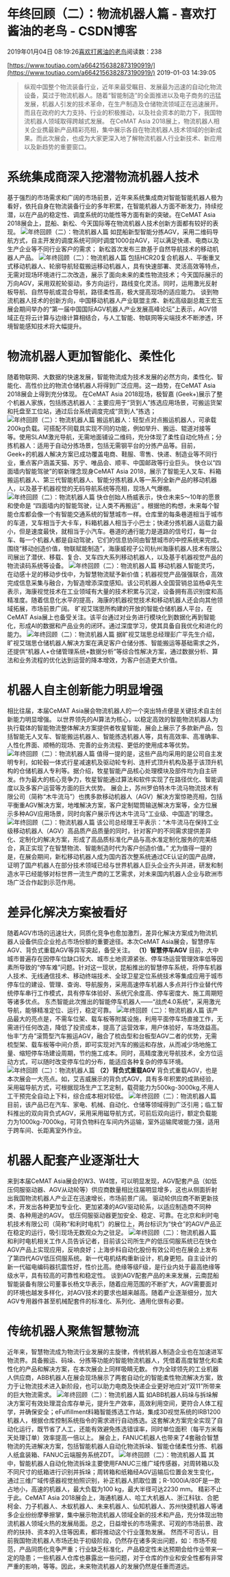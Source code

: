 
# 年终回顾（二）：物流机器人篇 - 喜欢打酱油的老鸟 - CSDN博客


2019年01月04日 08:19:26[喜欢打酱油的老鸟](https://me.csdn.net/weixin_42137700)阅读数：238


[https://www.toutiao.com/a6642156382873190919/](https://www.toutiao.com/a6642156382873190919/)
2019-01-03 14:39:05
> 纵观中国整个物流装备行业，近年来最受瞩目、发展最为迅速的自动化物流设备，莫过于物流机器人。随着“智能制造”的全面推进以及电子商务的迅猛发展，机器人引发的技术革命，在生产制造及仓储物流领域正在迅速展开。而且在政府的大力支持、行业的积极推动，以及社会资本的助力下，我国物流机器人领域取得跨越式发展。
在CeMAT Asia 2018展上，物流机器人相关企业携最新产品精彩亮相，集中展示各自在物流机器人技术领域的创新成果。而此次展会，也成为大家更深入地了解物流机器人行业新技术、新应用以及新趋势的重要窗口。
# 系统集成商深入挖潜物流机器人技术
基于强烈的市场需求和广阔的市场前景，近年来系统集成商对智能智能机器人极为看好，依托自身在物流装备行业的多年积累，在智能机器人方面不断发力，持续挖潜，以在产品的稳定性、调度系统的功能性等方面有新的突破。在CeMAT Asia 2018展会上，昆船、新松、今天国际等在物流机器人技术创新方面都有较好的表现。
![年终回顾（二）：物流机器人篇](http://p1.pstatp.com/large/pgc-image/f79df38255324af382ecd190348b0bfe)
如昆船新型智能分拣AGV，采用二维码导航方式，自主开发的调度系统可同时调度1000台AGV，可以满足快递、电商以及生产企业等不同行业客户的需求；
新松首次发布三款基于自然导航技术的移动机器人产品。
![年终回顾（二）：物流机器人篇](http://p9.pstatp.com/large/pgc-image/78ba769106b64ed794f8f929a1fa74c3)
包括HCR20复合机器人、平衡重叉式移动机器人、轮廓导航轻载搬运移动机器人，具有快速部署、灵活高效等特点，无需对现场环境进行二次改造，展示了面向未来的柔性物流技术；今天国际展示的万向AGV，采用双舵轮驱动，多方向运行，路线变化灵活。同时，运用激光反射板导航、自然导航或混合导航，路径柔性高，极大提高现场的适应能力。
谈到物流机器人技术的创新方向，中国移动机器人产业联盟主席、新松高级副总裁王宏玉展会期间举办的“第一届中国国际AGV机器人产业发展高峰论坛”上表示，AGV领域正在将云计算与边缘计算相结合，与人工智能、物联网等尖端技术不断渗透，环境智能感知技术将大幅提升。
# 物流机器人更加智能化、柔性化
随着物联网、大数据的快速发展，智能物流成为技术发展的必然方向，柔性化、智能化、高性价比的物流仓储机器人将得到广泛应用。这一趋势，在CeMAT Asia 2018展会上得到充分体现。
在CeMAT Asia 2018现场，极智嘉 (Geek+)展示了整个机器人家族，包括拣选机器人：主要应用于“货到人”拣选应用场景，可搬运货架和托盘至工位站，通过后台系统调度完成“货到人”拣选；
![年终回顾（二）：物流机器人篇](http://p9.pstatp.com/large/pgc-image/cf3106d5eff340df8371690d7a9bc26a)
搬运机器人：轻型点对点搬运机器人，可承载200kg负载。可搭配不同载具实现不同的功能，例如举升、搬运、辊道对接等等。使用SLAM激光导航，无需地面铺设二维码，充分体现了柔性自动化特点；分拣机器人：适用于自动分拣场景，包括无需钢平台的分拣产品等。目前，Geek+的机器人解决方案已成功覆盖电商、鞋服、零售、快递、制造业等不同行业，重点客户涵盖天猫、苏宁、唯品会、顺丰、中国邮政等行业巨头。
快仓以“四面墙内智能驾驶”的崭新理念现身CeMAT Asia 2018，展示了智能无人叉车、料箱搬运机器人、第三代智能机器人、智能分拣机器人等一系列全新产品的移动机器人，以及基于机器视觉的无码导航系统等亮相，现场人气爆棚。
![年终回顾（二）：物流机器人篇](http://p1.pstatp.com/large/pgc-image/13afeedb447b4953852fbb0259054868)
快仓创始人杨威表示，快仓未来5～10年的愿景和使命是 “四面墙内的智能驾驶，让人类不再搬运” 。根据他的构想，未来每个智能仓库都会像一个有智能交通系统的智慧城市一样。仓库里的每条巷道相当于城市的车道，叉车相当于大卡车，料箱机器人相当于小巴士；快递分拣机器人运载力最小，但是速度最快，就相当于小汽车。巷道的通行能力是道路的信号灯，每一台车、每一个机器人都是自动驾驶，它们的信息协同由智慧城市的中控系统来完成。
围绕“移动创造价值，物联赋能制造”，海康威视子公司杭州海康机器人技术有限公司展出了潜伏、移载、复合、叉车四大系列移动机器人，以及基于机器视觉产品的物流读码系统等设备。
![年终回顾（二）：物流机器人篇](http://p1.pstatp.com/large/pgc-image/bd41fdc81ca54c65ab3493e3b7d9efe7)
移动机器人智能灵巧，在动感十足的移动步伐中，为智慧物流赋予新价值；机器视觉产品强强联合，高效完成信息采集与融合，为智造增添深度感知。该公司机器人全国营销总监杨卓先生表示，海康视觉技术在工业领域有大量的技术积累与沉淀，设备拥有高识别度和高精准度。随着信息化水平的提高，海康的机器视觉技术和移动机器人还会向其他领域拓展，市场前景广阔。
旷视艾瑞思所构建的开放的智能仓储机器人平台，在CeMAT Asia展上也备受关注。该平台通过对业务进行模块化到数据化再到智能化，形成AI的数据和产品业务的闭环。通过深度学习，使其具备自我优化和进化的能力。
![年终回顾（二）：物流机器人篇](http://p3.pstatp.com/large/pgc-image/61d627ed47d1469696e1998918e681b3)
据旷视艾瑞思总经理彭广平先生介绍，旷视艾瑞思仓储机器人解决方案在满足客户仓储分拣、智能搬运等基础需求之外，还提供“机器人+仓储管理系统+数据分析”等综合性解决方案，通过数据分析、算法和业务流程的优化达到运营的降本增效，为客户创造更大价值。
# 机器人自主创新能力明显增强
相比往届，本届CeMAT Asia展会物流机器人的一个突出特点便是关键技术自主创新能力明显增强。
以世界领先的AI算法为核心，以稳定高效的智能物流机器人为执行载体的智能物流整体解决方案提供者牧星智能，展会上展示了多款新产品，包括智能无人叉车、智能搬运机器人、智能拣选机器人等，具有高效率、高准确率、人性化界面、顺畅的现场、完善的业务流程、更低的使用成本等优势。
![年终回顾（二）：物流机器人篇](http://p3.pstatp.com/large/pgc-image/6e1bc992cde346d4aec041b6fb19a425)
值得一提的是，这些产品均采用的是公司自主发明专利，如轮毂一体式行星减速机及驱动轮专利、连杆式顶升机构及基于该顶升机构的仓储机器人专利等。据介绍，牧星智能产品核心处理模块及部件均为自主研发。作为最大的核心竞争力，牧星智能通过算法和软件实现了在路径优化、智能调度以及多客户运营等方面的巨大优势。
展会上，苏州罗伯特木牛流马物流技术有限公司（简称“木牛流马”）也携多款移动机器人（AGV）解决方案惊艳亮相，包括平衡重AGV解决方案，地堆解决方案，客户定制辊筒输送解决方案等，全方位展示多种AGV应用场景，同时向客户展示传达木牛流马“工业级、中国造”的理念。
![年终回顾（二）：物流机器人篇](http://p3.pstatp.com/large/pgc-image/74915c7422754d60b8ed67d6618d2729)
该公司总经理王平表示：“木牛流马在保持工业级移动机器人（AGV）高品质产品质量的同时，针对客户的不同需求提供差异化、定制化的解决方案，形成了高品质标准化产品与高水准定制化服务的完美结合，真正实现了在智慧物流、智能制造时代为客户创造价值。”
尤为值得一提的是，在展会期间，新松移动机器人成为国内首次整系统通过CE认证的国产品牌，证明了国产机器人在部分技术领域已经与世界机器人巨头企业齐头并进，研发和制造水平已经能够对标世界一流生产商的工艺需求，对未来国内机器人企业与欧洲市场广泛合作起到示范作用。
# 差异化解决方案被看好
随着AGV市场的迅速壮大，同质化竞争也愈加激烈，差异化解决方案成为物流机器人设备供应企业抢占市场份额的重要途径。本次CeMAT Asia展会，智慧停车AGV、背负式重载AGV等异军突起，备受关注。
**（1）智慧停车AGV**
目前，大中城市普遍存在因停车位缺口较大、城市土地资源紧张、停车场运营管理效率低等因素所导致的“停车难”问题。针对这一现状，昆船推出的智慧停车系统，将停车机器人技术、无线通信技术、移动终端技术、全球卫星定位系统技术等集成应用于城市停车位的建设、管理、查询、导航服务，采用高速停车机器人多点并行作业替代传统停车串行工作模式，具有停车体验好、系统冗余度高、停车密度大、施工周期短等诸多优点。
东杰智能此次推出的智能停车机器人——“战虎4.0系统”，采用激光导航，能够精准定位、运行，稳定可靠。
![年终回顾（二）：物流机器人篇](http://p1.pstatp.com/large/pgc-image/d5a935878d214d228015eeeebd9c6ada)
该产品最大的亮点是，不需车位架、载车板等附属设施，利用平面停车场直接工作，无需进行任何改造，降低了投资成本，提高了运营效率，用户体验好，车场效益高。
怡丰“方舟”滚筒型汽车搬运AGV，融合了梳齿型和台板型AGV二者的优势，无需梳型架、载车板等中间介质，即可实现对汽车的搬运和存放，从而减少场地施工量、缩短停车场建设周期，节约施工成本。同时，高精度激光导航技术，全方位运动方式，可以随时改变停车位的分布，能适应各种复杂的停车环境。
![年终回顾（二）：物流机器人篇](http://p1.pstatp.com/large/pgc-image/94522bcf25f6465d943ca79902b31d75)
**（2）背负式重载AGV**
背负式重载AGV，也是本次展会一大亮点。如，艾吉威展示的背负式AGV，具有多年积累的成熟经验，采用磁导航方式，可根据现场生产工艺定制，载荷能力为500kg-3000kg,不用人工干预完全自动上下料，综合成本相对较低。
![年终回顾（二）：物流机器人篇](http://p3.pstatp.com/large/pgc-image/1fccf226f8084b5cbbe16987117b6466)
目前，该产品已在汽车、家电、机械、自动化、仓储等领域得到广泛引用；临工智科推出的双向背负式AGV，采用采用磁导航方式，可前后双向运行，额定负载能力为1000kg-7000kg，可背负物料在车间内外运输，室外运输爬坡能力强，适用于跨车间、长距离室外作业。
# 机器人配套产业逐渐壮大
来到本届CeMAT Asia展会的W3、W4馆，可以明显发现，AGV配套产品（如低压伺服驱动器、AGV从动轮等）供应商数量相比往届明显增多，这也从侧面折射出我国物流机器人产业正在迅速增长，市场前景广阔。
驱动轮供应商不断更新技术，开发出各种更加专业化、更加紧凑的AGV驱动轮系，以适应制造商不同种类、各种用途的AGV。
低压伺服驱动器更加安全、稳定、可靠。在北京和利时电机技术有限公司（简称“和利时电机”）的展位上，两台标识为“快仓”的AGV产品正在稳定的运行，吸引现场无数观众为之驻足。
![年终回顾（二）：物流机器人篇](http://p9.pstatp.com/large/pgc-image/edac8144d3d74ec68897f0c34ce4af75)
和利时电机相关工作人员告诉记者，目前该公司所生产的低压伺服系统已在快仓AGV产品上实现应用，反响良好；上海步科自动化股份有效公司也在展会上发布了第四代AGV低压伺服系统。新一代电机结构重新设计，机身更短。自主设计的新一代磁电编码器抗震性好，性价比高。绝缘等级F级，是行业内处于最高绝缘等级水平，具有较高的可靠性和稳定性。
谈到AGV配套产品的未来发展，云南昆船智能装备有限公司董事长杨文华表示，随着应用范围的不断扩大，AGV需要面对的环境也越发多样化，对AGV技术的要求也越来越高。随着产业逐渐细分，加大AGV专用器件甚至机械配套件的标准化、系列化、通用化很有必要。
# 传统机器人聚焦智慧物流
近年来，智慧物流成为物流行业发展的主旋律，传统机器人制造企业也在加速进军物流界。具备搬运、码垛、分拣等功能的智能物流机器人，凭借着高度智慧化和柔性化的产品和解决方案，在本次展会上同样吸睛无数。
作为全球领先的工业机器人供应商，ABB机器人在展会现场展示了两套自动化的智能柔性物流解决方案，致力于让物流技术进入新阶段，也可以助力电商及快递企业更好地应对“双11”所带来的巨大物流需求。
![年终回顾（二）：物流机器人篇](http://p1.pstatp.com/large/pgc-image/78c03ef626224a459f2df2eff2634ff0)
如ABB机器人码垛与拆垛解决方案可有效处理混合库存单元，提升生产效率，高效利用空间，更符合人体工程学，并确保安全；eFulfillment料箱智能拣选工作站，集成3D视觉系统的IRB1200机器人，根据仓库控制系统指令的需求进行自动拣选。这套解决方案完全实现了自动化运行，既节省了人工，还能有效避免拣选错误率，同时单位面积（每平方米每天处理订单）效率提高一倍以上。
展会上，FANUC机器人也带来了4套融合智慧物流的先进解决方案，包括智能机器人自动化物流拆垛、智能仓储柔性分拣、机器人纸盒装箱、FANUC云端服务系统ZDT。
![年终回顾（二）：物流机器人篇](http://p1.pstatp.com/large/pgc-image/2010b1633bd645619a5e5dd50c2b668e)
其中，智能机器人自动化物流拆垛主要使用FANUC三维广域传感器，对周转箱以及不同尺寸的纸箱进行识别并拆垛；周转箱和纸箱经AGV运输后位置会发生变化，通过三维广域传感器视觉拍照识别，补正机器人抓取位置；R-1000iA/80F是一款占地小，高速的机器人，最大负载为100 kg，最大半径可达2230 mm。
精彩不止于此。CeMAT Asia 2018展会上，海通机器人、哈工大机器人、浙江科钛、合肥柯金、力子机器人、木蚁机器人、未来机器人、仙知机器人、苏州快捷机器人等诸多企业纷纷摩拳擦掌，集中展示物流机器人领域全新的技术和产品，充分体现出物流机器人领域火热的发展局面。总之，日益增长的市场需求、可观的市场前景、政府的扶持、资本的入住等因素，都将推动这个行业蓬勃发展。
然而不可否认，目前我国物流机器人市场还处于初级阶段，仍然存在诸多突出问题，如：市场不规范，产品同质化竞争严重；行业缺乏标准化，产品稳定性未达预期会给作业带来一定的隐患；一些机器人仓库也暴露出一些问题，对于仓库的作业和安全性都有非常严重的影响，等等。因此，未来物流机器人的发展仍然是任重而道远。

